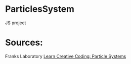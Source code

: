 # ParticlesSystem
 JS project
# Sources:
Franks Laboratory [Learn Creative Coding: Particle Systems](https://www.youtube.com/watch?v=5dIbK0auaB8)
